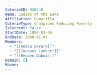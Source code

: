 ```yaml
---
CoterieID: 920248
Name: Ladies of the Lake
Affiliation: Camarilla
CoterieType: Champions Reducing Poverty
IsCurrent: false
StartDate: 1854-03-04
EndDate: 2008-01-01
Members:
  - "[[Andca Skrara]]"
  - "[[Jacques Lambert]]"
  - "[[Reuben Dubois]]"
Domain: []
Haven: 
---
```

